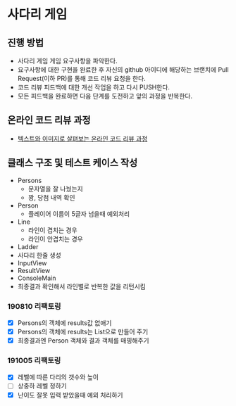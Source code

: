 # 사다리 게임
## 진행 방법
* 사다리 게임 게임 요구사항을 파악한다.
* 요구사항에 대한 구현을 완료한 후 자신의 github 아이디에 해당하는 브랜치에 Pull Request(이하 PR)를 통해 코드 리뷰 요청을 한다.
* 코드 리뷰 피드백에 대한 개선 작업을 하고 다시 PUSH한다.
* 모든 피드백을 완료하면 다음 단계를 도전하고 앞의 과정을 반복한다.

## 온라인 코드 리뷰 과정
* [텍스트와 이미지로 살펴보는 온라인 코드 리뷰 과정](https://github.com/nextstep-step/nextstep-docs/tree/master/codereview)

## 클래스 구조 및 테스트 케이스 작성
* Persons
  * 문자열을 잘 나눴는지
  * 꽝, 당첨 내역 확인
* Person
  * 플레이어 이름이 5글자 넘을때 예외처리
* Line
  * 라인이 겹치는 경우
  * 라인이 안겹치는 경우
* Ladder
 * 사다리 한줄 생성
 * InputView
 * ResultView
 * ConsoleMain
 * 최종결과 확인해서 라인별로 반복한 값을 리턴시킴
 
 ### 190810 리팩토링
  - [X] Persons의 객체에 results값 없애기
  - [X] Persons의 객체에 results는 List<String>으로 만들어 주기
  - [X] 최종결과엔 Person 객체와 결과 객체를 매핑해주기
  
 ### 191005 리팩토링
  - [X] 레벨에 따른 다리의 갯수와 높이
  - [ ] 상중하 레벨 정하기
  - [X] 난이도 잘못 입력 받았을때 예외 처리하기
